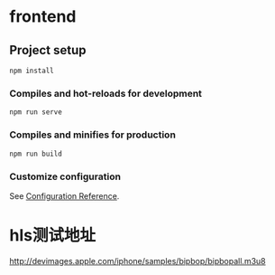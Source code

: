 # frontend

## Project setup
```
npm install
```

### Compiles and hot-reloads for development
```
npm run serve
```

### Compiles and minifies for production
```
npm run build
```

### Customize configuration
See [Configuration Reference](https://cli.vuejs.org/config/).




# hls测试地址
http://devimages.apple.com/iphone/samples/bipbop/bipbopall.m3u8